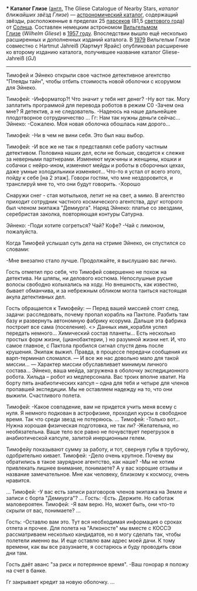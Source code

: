 
**\* Каталог Глизе** ([англ.](https://ru.wikipedia.org/wiki/%D0%90%D0%BD%D0%B3%D0%BB%D0%B8%D0%B9%D1%81%D0%BA%D0%B8%D0%B9_%D1%8F%D0%B7%D1%8B%D0%BA "Английский язык") The Gliese Catalogue of Nearby Stars, _каталог ближайших звёзд Глизе_) — [астрономический каталог](https://ru.wikipedia.org/wiki/%D0%90%D1%81%D1%82%D1%80%D0%BE%D0%BD%D0%BE%D0%BC%D0%B8%D1%87%D0%B5%D1%81%D0%BA%D0%B8%D0%B9_%D0%BA%D0%B0%D1%82%D0%B0%D0%BB%D0%BE%D0%B3 "Астрономический каталог"), содержащий звёзды, расположенные в пределах 25 [парсеков](https://ru.wikipedia.org/wiki/%D0%9F%D0%B0%D1%80%D1%81%D0%B5%D0%BA "Парсек") (81,5 [светового года](https://ru.wikipedia.org/wiki/%D0%A1%D0%B2%D0%B5%D1%82%D0%BE%D0%B2%D0%BE%D0%B9_%D0%B3%D0%BE%D0%B4 "Световой год")) от [Солнца](https://ru.wikipedia.org/wiki/%D0%A1%D0%BE%D0%BB%D0%BD%D1%86%D0%B5 "Солнце"). Составлен немецким астрономом [Вильгельмом Глизе](https://ru.wikipedia.org/wiki/%D0%93%D0%BB%D0%B8%D0%B7%D0%B5,_%D0%92%D0%B8%D0%BB%D1%8C%D0%B3%D0%B5%D0%BB%D1%8C%D0%BC "Глизе, Вильгельм") (_Wilhelm Gliese_) в [1957 году](https://ru.wikipedia.org/wiki/1957_%D0%B3%D0%BE%D0%B4_%D0%B2_%D0%BD%D0%B0%D1%83%D0%BA%D0%B5 "1957 год в науке"). Впоследствии вышло ещё несколько расширенных и дополненных изданий каталога. В [1979](https://ru.wikipedia.org/wiki/1979_%D0%B3%D0%BE%D0%B4_%D0%B2_%D0%BD%D0%B0%D1%83%D0%BA%D0%B5 "1979 год в науке") Вильгельм Глизе совместно с Hartmut Jahreiß (Хартмут Ярайс) опубликовал расширение ко второму изданию каталога, получившее название каталог Gliese-Jahreiß (_GJ_)

---

Тимофей и Эйнеко открыли свое частное детективное агентство "Плеяды тайн", чтобы отбить стоимость новой оболочки с ксорумом для Эйнеко.

Тимофей:
-Информатор?! Что значит у тебя нет денег?
-Ну вот так. Могу заплатить программой для перевода роботов в режим С0
-Зачем она мне? Я детектив, а не следователь.
-Надеюсь на наше дальнейшее плодотворное сотрудничество 
...
Гг:
Нам так нужны деньги сейчас...
Эйнеко:
-Сожалею. Моя новая оболочка обошлась нам дорого...


Тимофей:
-Ни в чем не вини себя. Это был наш выбор.

Тимофей:
-И все же не так я представлял себе работу частным детективом. Половина наших дел, если не больше, сводится к слежке за неверными партнерами. Изменяют мужчины и женщины, кошки и собачки с нейро-ином, изменяют мейды и роботы в сборочных цехах, даже умные холодильники изменяют... Что-то я устал от всего этого, пойду к себе \[на 2 этаж]. Говори гостям, что мне нездоровится, и транслируй мне то, что они будут говорить.
-Хорошо

Снаружи снег - стая мотыльков, летит не на свет, а мимо.
В агентство приходит сотрудник частного космического агентства, друг которого был членом экипажа "Демиурга". Наряд Эйнеко: платье со звездами, серебристая заколка, повторяющая контуры Сатурна.

Эйнеко:
-Поди хотите согреться? Чай? Кофе?
-Чай с лимоном, пожалуйста.

Когда Тимофей услышал суть дела на стриме Эйнеко, он спустился со словами:

-Мне внезапно стало лучше. Продолжайте, я выслушаю вас лично.

Гость отметил про себя, что Тимофей совершенно не похож на детектива. Ни шляпы, ни делового костюма. Непослушные русые волосы свободно колыхались на ходу. Но внешность, как известно, бывает обманчива, и за небрежным обликом могла таиться настоящая акула детективных дел.

Гость обращается к Тимофейу:
— Перед вашей миссией стоят след. задачи: расследовать, почему пропал корабль на Пактоле. Разбить там базу и развернуть автономную фабрику ксорума. Дальше эта фабрика построит все сама (поселение). <> Данных имя_корабля успел передать немного... Химический состав планеты... Есть несколько простых форм жизни, (цианобактерии, ) но разумной жизни нет. И, что самое главное, с Пактола пробился сигнал спустя день после крушения. Экипаж выжил. Правда, в процессе передачи сообщения их варп-терминал сломался.
— И все же нас довольно мало для такой миссии...
— Характер миссии обуславливает минимум личного состава... Эйнеко, ваша мейда, загружена в оболочку экспедиционного робота. Хильда – робот из медперсонала. Вас троих вполне хватит. На борту пять анабиотических капсул – одна для тебя и четыре для членов пропавшей экспедиции. Мы не оставляем надежду на то, что они выжили. Счастливого полета. 

Тимофей:
-Какое совпадение, вам не придется учить меня всему с нуля. Я немного подкован в астрофизике, проходил курсы в свободное время. Так что среди звезд не потеряюсь.
...
Тимофей:
-Только вот... Нужна хорошая физическая подготовка, не так ли?
-Желательна, но необязательна. Ваше тело все равно не почувствует перегрузок в анабиотической капсуле, залитой инерционным гелем.

Тимофейу показывают сумму за работу, и тот, свернув губы в трубочку, одобрительно кивает.
Тимофей:
-Дело очень крупное. Почему вы обратились в такое заурядное агентство, как наше?
-Мы не хотим привлекать лишнее внимание, понимаете? А у вас хорошие отзывы и название замечательное. Мне как человеку, близкому к космосу, очень нравится.


...
Тимофей:
-У вас есть записи разговоров членов экипажа на Земле и записи с борта "Демиурга"?
...
Гость:
-Есть. Держите. Но саботаж маловероятен.
Тимофей:
-Я вам верю. Но, может быть, они что-то скрыли от вас, понимаете?
...

Гость:
-Оставлю вам это. Тут вся необходимая информация о сроках отлета и прочее. Для полета на "Алконосте" мы вместе с КОССЭ рассматриваем несколько кандидатов, но я могу сделать так, чтобы полетели именно вы. И еще оставлю вам адрес моей дачи. К тому времени, как вы все разузнаете, я состарюсь и буду проводить свои дни там.

Гость даёт аванс "за риск и потерянное время".
-Ваш гонорар я положу на счет в банке.

Гг закрывает кредит за новую оболочку.
...

